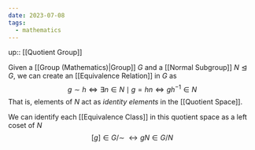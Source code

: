 ```yaml
---
date: 2023-07-08
tags:
  - mathematics
---
```

up:: [[Quotient Group]]

Given a [[Group (Mathematics)|Group]] $G$ and a [[Normal Subgroup]] $N \trianglelefteq G$, we can create an [[Equivalence Relation]] in $G$ as
$$
g \sim h \iff \exists n \in N \mid g = hn \iff gh^{-1} \in N
$$
That is, elements of $N$ act as *identity elements* in the [[Quotient Space]].

We can identify each [[Equivalence Class]] in this quotient space as a left coset of $N$
$$
[g] \in G /\sim \;\leftrightarrow gN \in G / N
$$
